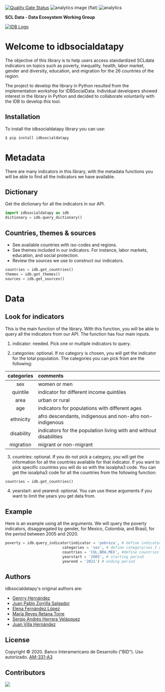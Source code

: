 [![Quality Gate Status](https://sonarcloud.io/api/project_badges/measure?project=EL-BID_idbsocialdatapy&metric=alert_status)](https://sonarcloud.io/summary/new_code?id=EL-BID_idbsocialdatapy)
![analytics image (flat)](https://raw.githubusercontent.com/vitr/google-analytics-beacon/master/static/badge.svg)
![analytics](https://www.google-analytics.com/collect?v=1&cid=555&t=pageview&ec=repo&ea=open&dp=/urbanpy/readme&dt=&tid=UA-4677001-16)

**SCL Data - Data Ecosystem Working Group**

[![IDB Logo](https://scldata.iadb.org/assets/iadb-7779368a000004449beca0d4fc6f116cc0617572d549edf2ae491e9a17f63778.png)](https://scldata.iadb.org)

# Welcome to idbsocialdatapy
 
The objective of this library is to help users access standardized SCLdata indicators on topics such as poverty, inequality, health, labor market, gender and diversity, education, and migration for the 26 countries of the region. 

The project to develop the library in Python resulted from the implementation workshop for IDBSocialData. Individual developers showed interest in the library in Python and decided to collaborate voluntarily with the IDB to develop this tool. 

## Installation

To install the idbsocialdatapy library you can use:

```sh
$ pip install idbsocialdatapy

```

# Metadata 

There are many indicators in this library, with the metadata functions you will be able to find all the indicators we have available. 

## Dictionary 

Get the dictionary for all the indicators in our API. 

```python
import idbsocialdatapy as idb
dictionary = idb.query_dictionary()

```

## Countries, themes & sources 

- See available countries with iso-codes and regions. 
- See themes included in our indicators. For instance, labor markets, education, and social protection. 
- Review the sources we use to construct our indicators.

```python
countries = idb.get_countries()
themes = idb.get_themes()
sources = idb.get_sources()

```

# Data

## Look for indicators 

This is the main function of the library. With this function, you will be able to query all the indicators from our API. 
The function has four main inputs. 

1. indicator: needed. Pick one or multiple indicators to query.

2. categories: optional. If no category is chosen, you will get the indicator for the total population. The categories you can pick from are the following: 

|categories| comments |
| :---: |:--- |
| sex | women or men |
| quintile | indicator for different income quintiles |
| area | urban or rural |
| age | indicators for populations with different ages |
| ethnicity | afro descendants, indigenous and non-afro non-indigenous |
| disability | indicators for the population living with and without disabilities |
| migration | migrant or non-migrant |

3. countries: optional. If you do not pick a category, you will get the information for all the countries available for that indicator. 
If you want to pick specific countries you will do so with the isoalpha3 code. You can get the isoalpha3 code for all the countries from the following function:

```python
countries = idb.get_countries()

```
4. yearstart: and yearend: optional. You can use these arguments if you want to limit the years you get data from. 

## Example

Here is an example using all the arguments. We will query the poverty indicators, disaggregated by gender, for Mexico, Colombia, and Brasil, for the period between 2005 and 2020.

```python
poverty = idb.query_indicator(indicator = 'pobreza', # define indicator to consult 
                          categories = 'sex', # define category/ies I want to see in the indicator
                          countries = 'COL,BRA,MEX', #define countries you want data from
                          yearstart = '2005', # starting period
                          yearend = '2021') # ending period
```

## Authors 

idbsocialdatapy's original authors are:

- [Genrry Hernández](https://github.com/genrry)
- [Juan Pablo Zorrilla Salgador](https://github.com/jpzorrilla)
- [Elena Fernández López](https://github.com/elainfl)
- [María Reyes Retana Torre](https://github.com/mariarrt94)
- [Sergio Andrés Herrera Velásquez](https://github.com/sahvsergio)
- [Juan Villa Hernández](https://github.com/juanfvilla)

## License

Copyright © 2020. Banco Interamericano de Desarrollo ("BID"). Uso autorizado. [AM-331-A3](LICENSE.md)

## Contributors

 <a href = "https://github.com/EL-BID/idbsocialdatapy/graphs/contributors">
   <img src = "https://contrib.rocks/image?repo=EL-BID/idbsocialdatapy"/>
 </a>
